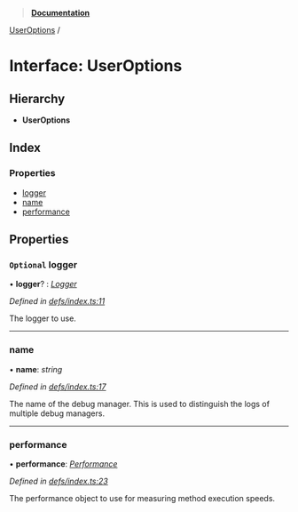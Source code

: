 > **[Documentation](../README.md)**

[UserOptions](useroptions.md) /

# Interface: UserOptions

## Hierarchy

* **UserOptions**

## Index

### Properties

* [logger](useroptions.md#optional-logger)
* [name](useroptions.md#name)
* [performance](useroptions.md#performance)

## Properties

### `Optional` logger

• **logger**? : *[Logger](logger.md)*

*Defined in [defs/index.ts:11](https://github.com/badbatch/graphql-box/blob/43ddea2/packages/debug-manager/src/defs/index.ts#L11)*

The logger to use.

___

###  name

• **name**: *string*

*Defined in [defs/index.ts:17](https://github.com/badbatch/graphql-box/blob/43ddea2/packages/debug-manager/src/defs/index.ts#L17)*

The name of the debug manager. This is used
to distinguish the logs of multiple debug managers.

___

###  performance

• **performance**: *[Performance](performance.md)*

*Defined in [defs/index.ts:23](https://github.com/badbatch/graphql-box/blob/43ddea2/packages/debug-manager/src/defs/index.ts#L23)*

The performance object to use for measuring method
execution speeds.